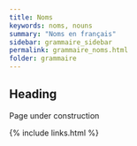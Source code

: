 ```yaml
---
title: Noms
keywords: noms, nouns
summary: "Noms en français"
sidebar: grammaire_sidebar
permalink: grammaire_noms.html
folder: grammaire
---
```


## Heading

Page under construction

{% include links.html %}
